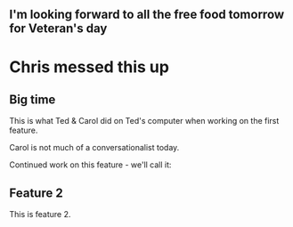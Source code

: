 
## I'm looking forward to all the free food tomorrow for Veteran's day


# Chris messed this up

## Big time

This is what Ted & Carol did on Ted's computer when working on the first feature. 

Carol is not much of a conversationalist today. 

Continued work on this feature - we'll call it: 
## Feature 2

This is feature 2. 
